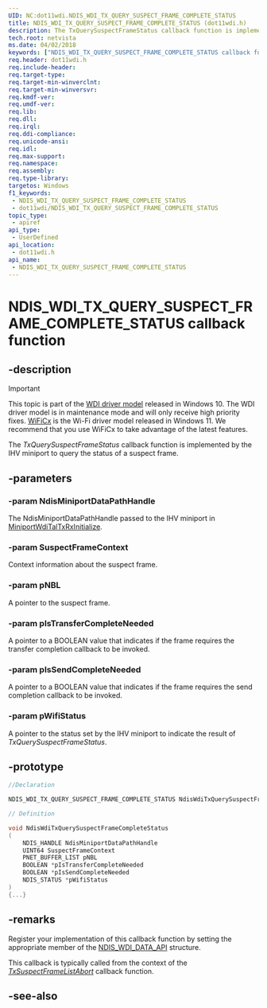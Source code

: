 ```yaml
---
UID: NC:dot11wdi.NDIS_WDI_TX_QUERY_SUSPECT_FRAME_COMPLETE_STATUS
title: NDIS_WDI_TX_QUERY_SUSPECT_FRAME_COMPLETE_STATUS (dot11wdi.h)
description: The TxQuerySuspectFrameStatus callback function is implemented by the IHV miniport to query the status of a suspect frame.
tech.root: netvista
ms.date: 04/02/2018
keywords: ["NDIS_WDI_TX_QUERY_SUSPECT_FRAME_COMPLETE_STATUS callback function"]
req.header: dot11wdi.h
req.include-header: 
req.target-type: 
req.target-min-winverclnt: 
req.target-min-winversvr: 
req.kmdf-ver: 
req.umdf-ver: 
req.lib: 
req.dll: 
req.irql: 
req.ddi-compliance: 
req.unicode-ansi: 
req.idl: 
req.max-support: 
req.namespace: 
req.assembly: 
req.type-library: 
targetos: Windows
f1_keywords:
 - NDIS_WDI_TX_QUERY_SUSPECT_FRAME_COMPLETE_STATUS
 - dot11wdi/NDIS_WDI_TX_QUERY_SUSPECT_FRAME_COMPLETE_STATUS
topic_type:
 - apiref
api_type:
 - UserDefined
api_location:
 - dot11wdi.h
api_name:
 - NDIS_WDI_TX_QUERY_SUSPECT_FRAME_COMPLETE_STATUS
---
```


# NDIS_WDI_TX_QUERY_SUSPECT_FRAME_COMPLETE_STATUS callback function


## -description

> [!IMPORTANT]
> This topic is part of the [WDI driver model](/windows-hardware/drivers/network/wdi-miniport-driver-design-guide) released in Windows 10. The WDI driver model is in maintenance mode and will only receive high priority fixes. [WiFiCx](/windows-hardware/drivers/netcx/wifi-wdf-class-extension-wificx) is the Wi-Fi driver model released in Windows 11. We recommend that you use WiFiCx to take advantage of the latest  features.

The *TxQuerySuspectFrameStatus* callback function is implemented by the IHV miniport to query the status of a suspect frame.

## -parameters

### -param NdisMiniportDataPathHandle

The NdisMiniportDataPathHandle passed to the IHV miniport in [MiniportWdiTalTxRxInitialize](nc-dot11wdi-miniport_wdi_tal_txrx_initialize.md).

### -param SuspectFrameContext

Context information about the suspect frame.

### -param pNBL

A pointer to the suspect frame.

### -param pIsTransferCompleteNeeded

A pointer to a BOOLEAN value that indicates if the frame requires the transfer completion callback to be invoked.

### -param pIsSendCompleteNeeded

A pointer to a BOOLEAN value that indicates if the frame requires the send completion callback to be invoked.

### -param pWifiStatus

A pointer to the status set by the IHV miniport to indicate the result of *TxQuerySuspectFrameStatus*.

## -prototype

```cpp
//Declaration

NDIS_WDI_TX_QUERY_SUSPECT_FRAME_COMPLETE_STATUS NdisWdiTxQuerySuspectFrameCompleteStatus; 

// Definition

void NdisWdiTxQuerySuspectFrameCompleteStatus 
(
	NDIS_HANDLE NdisMiniportDataPathHandle
	UINT64 SuspectFrameContext
	PNET_BUFFER_LIST pNBL
	BOOLEAN *pIsTransferCompleteNeeded
	BOOLEAN *pIsSendCompleteNeeded
	NDIS_STATUS *pWifiStatus
)
{...}

```

## -remarks

Register your implementation of this callback function by setting the appropriate member of the [NDIS_WDI_DATA_API](ns-dot11wdi-_ndis_wdi_data_api.md) structure.

This callback is typically called from the context of the [*TxSuspectFrameListAbort*](nc-dot11wdi-miniport_wdi_tx_suspect_frame_list_abort.md) callback function.

## -see-also


